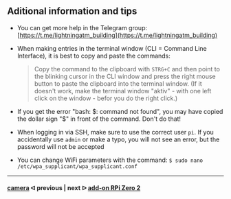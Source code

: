 
## Aditional information and tips

- You can get more help in the Telegram group: [https://t.me/lightningatm_building](https://t.me/lightningatm_building)
- When making entries in the terminal window (CLI = Command Line Interface), it is best to copy and paste the commands: 

  > Copy the command to the clipboard with `STRG+C` and then point to the blinking cursor in the CLI window and press the right mouse button to paste the clipboard into the terminal window. (If it doesn't work, make the terminal window "aktiv" - with one left click on the window - befor you do the right click.)
- If you get the error "bash: $: command not found", you may have copied the dollar sign "$" in front of the command. Don't do that!
- When logging in via SSH, make sure to use the correct user `pi`. If you accidentally use `admin` or make a typo, you will not see an error, but the password will not be accepted
- You can change WiFi parameters with the command: `$ sudo nano /etc/wpa_supplicant/wpa_supplicant.conf`

---

#### [camera](/docs/guide/camera.md)  ᐊ  previous | next  ᐅ  [add-on RPi Zero 2](/docs/guide/add_on_zero2.md)
